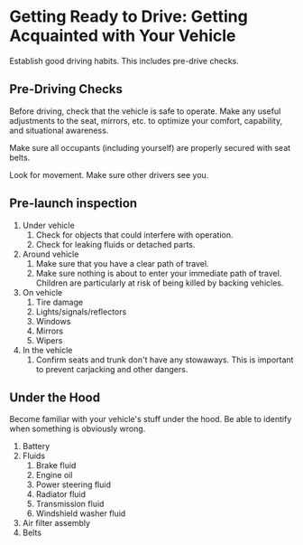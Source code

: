 # Getting Ready to Drive: Getting Acquainted with Your Vehicle

Establish good driving habits. This includes pre-drive checks.

## Pre-Driving Checks

Before driving, check that the vehicle is safe to operate. 
Make any useful adjustments to the seat, mirrors, etc. to 
optimize your comfort, capability, and situational awareness.

Make sure all occupants (including yourself) are properly secured with seat belts. 

Look for movement. Make sure other drivers see you.

## Pre-launch inspection
1. Under vehicle
    1. Check for objects that could interfere with operation.
    2. Check for leaking fluids or detached parts.  
2. Around vehicle
    1. Make sure that you have a clear path of travel.
    2. Make sure nothing is about to enter your immediate path of travel. Children are particularly at risk of being killed by backing vehicles.
3. On vehicle
    1. Tire damage
    2. Lights/signals/reflectors
    3. Windows
    4. Mirrors
    5. Wipers
4. In the vehicle
    1. Confirm seats and trunk don't have any stowaways. This is important to prevent carjacking and other dangers.

## Under the Hood

Become familiar with your vehicle's stuff under the hood. Be able to identify when something is obviously wrong. 

1. Battery
2. Fluids
    1.  Brake fluid
    2.  Engine oil
    3.  Power steering fluid
    4.  Radiator fluid
    5.  Transmission fluid
    6.  Windshield washer fluid
3. Air filter assembly
4. Belts
